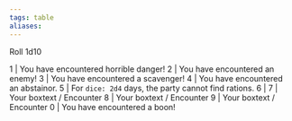 ```yaml
---
tags: table
aliases:
---
```

Roll 1d10

1 | You have encountered horrible danger!
2 | You have encountered an enemy!
3 | You have encountered a scavenger!
4 | You have encountered an abstainor.
5 | For ```dice: 2d4``` days, the party cannot find rations.
6 | 
7 | Your boxtext / Encounter
8 | Your boxtext / Encounter
9 | Your boxtext / Encounter
0 | You have encountered a boon!